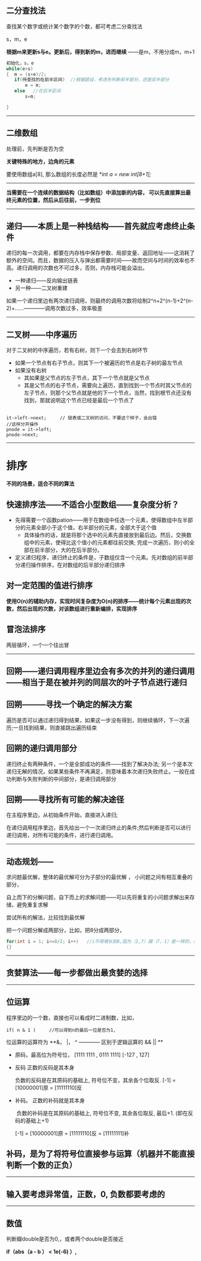 ## 二分查找法

查找某个数字或统计某个数字的个数，都可考虑二分查找法

s，m，e

**根据m来更新s与e。更新后，得到新的m，进而继续** ——是m，不用分成m，m+1

```c++
初始化，s，e
while(e>s)
{  m = (s+e)/2;
   if(待查找的在前半区间)  //根据题设，考虑先判断前半部分，还是后半部分
       e = m;
   else   //在后半区间
       s=m;

}

```



__________

## 二维数组

处理前，先判断是否为空

**关键特殊的地方，边角的元素**

要使用数组a[8],    那么数组的长度必然是 **int *a = new int[8+1];**

______________

**当需要在一个连续的数据结构（比如数组）中添加新的内容， 可以先直接算出最终元素的位置，然后从后往前，一步到位**

____

## 递归——本质上是一种栈结构——首先就应考虑终止条件

递归的每一次调用，都要在内存栈中保存参数、局部变量、返回地址——这消耗了额外的空间。而且，数据的压入与弹出都需要时间——故而空间与时间的效率也不高。递归调用的次数也不可过多，否则，内存栈可能会溢出。

+ 一种递归——反向输出链表
+ 另一种——二叉树重建

如果一个递归里边有两次递归调用，则最终的调用次数将绘制2^n+2^(n-1)+2^(n-2)+……————调用次数过多，效率极差

________

## 二叉树——中序遍历

对于二叉树的中序遍历，若有右树，则下一个会去到右树环节

+ 如果一个节点有右子节点，则其下一个被遍历的节点是右子树的最左节点
+ 如果没有右树
  + 其如果是父节点的左子节点，其下一个节点就是父节点
  + 其是父节点的右子节点，需要向上遍历，直到找到一个节点时其父节点的左子节点，则那个父节点就是他的下一个节点，当然，找到根节点还没有找到，那就说明这个节点已经是最后一个节点了

```

it->left->next;     // 链表或二叉树的访问，不要这个样子，会出错
//这样分开操作
pnode = it->left;
pnode->next;
```

________

# 排序

**不同的场景，适合不同的算法**

## 快速排序法——不适合小型数组——复杂度分析？

+ 先得需要一个函数pation——用于在数组中任选一个元素，使得数组中左半部分的元素全部小于这个值，右半部分的元素，全部大于这个值
  + 具体操作的话，就是将那个选中的元素先直接放到最后边。然后，交换数组中的元素，使得比这个值小的元素都往前交换; 完成一次遍历，则小的全部在前半部分，大的在后半部分。
+ 定义递归程序，递归终止的条件是，子数组仅含一个元素。先对数组的前半部分递归操作排序，在对数组的后半部分递归排序



## 对一定范围的值进行排序

**使用O(n)的辅助内存，实现时间复杂度为O(n)的排序——统计每个元素出现的次数，然后出现的次数，对该数组进行重新编排，实现排序**



## 冒泡法排序

两层循环，一个一个往出冒

________

## 回朔——递归调用程序里边会有多次的并列的递归调用——相当于是在被并列的同层次的叶子节点进行递归



## 回朔———寻找一个确定的解决方案

遍历是否可以通过递归得到结果，如果这一步没有得到，则继续循环，下一次遍历;一旦找到结果，则直接跳出遍历结束

## 回朔的递归调用部分

递归终止有两种条件，一个是全部成功的条件——找到了解决办法; 另一个是本次递归无解的情况，如果某些条件不再满足，则意味着本次递归失败终止。一般在成功判断与失败判断的中间部分，是递归调用部分



## 回朔——寻找所有可能的解决途径

在主程序里边，从初始条件开始，直接进入递归;

在递归调用程序里边，首先给出一个一次递归终止的条件;然后判断是否可以进行递归调用，对所有可能的条件，进行递归调用。



___________

## 动态规划——

求问题最优解，整体的最优解可分为子部分的最优解  ， 小问题之间有相互重叠的部分，  

自上而下的分解问题，自下而上的求解问题——可以先将重复的小问题求解出来存储，避免重复求解

尝试所有的解法，比较找到最优解



把一个问题分解成两部分，比如，把8分成两部分，

```c++
for(int i = 1; i<=8/2; i++)   //i不用增长到8,因为（1,7）跟（7，1）是一样的，后半部分就重复了
{}
```



_____________

## 贪婪算法——每一步都做出最贪婪的选择

____________

## 位运算

程序里边的一个数，直接也可以看成时二进制数，比如，

```
if( n & 1 )     //可以得到n的最后一位是否为1, 
```

位运算的运算符为 **&， |， ^ ———— 区别于逻辑运算的 &&   ||  **       

+ 原码，最高位为符号位， [1111 1111 , 0111 1111]        [-127 , 127]

+ 反码  正数的反码是其本身

  负数的反码是在其原码的基础上, 符号位不变，其余各个位取反.    [-1] = [10000001]原 = [11111110]反

+ 补码。 正数的补码就是其本身

  ​     负数的补码是在其原码的基础上, 符号位不变, 其余各位取反, 最后+1. (即在反码的基础上+1)

     [-1] = [10000001]原 = [11111110]反 = [11111111]补

## 补码，是为了将符号位直接参与运算（机器并不能直接判断一个数的正负）

____________

## 输入要考虑异常值，正数，0, 负数都要考虑的



__________

## 数值

判断瓣double是否为0,，或者两个double是否接近

**if（abs（a - b ） < 1e(-6) ）,**    

